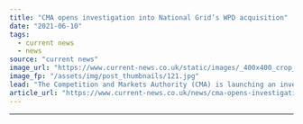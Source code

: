 ```yaml
---
title: "CMA opens investigation into National Grid’s WPD acquisition"
date: "2021-06-10"
tags: 
  - current news
  - news
source: "current news"
image_url: "https://www.current-news.co.uk/static/images/_400x400_crop_center-center/national-grid-transmission-lines-image-national-grid.jpg"
image_fp: "/assets/img/post_thumbnails/121.jpg"
lead: "​The Competition and Markets Authority (CMA) is launching an investigation into the acquisition of Western Power Distribution (WPD) by National Grid."
article_url: "https://www.current-news.co.uk/news/cma-opens-investigation-into-national-grids-wpd-acquisition?utm_source=rss-feeds&utm_medium=rss&utm_campaign=rss"
---
```


---
